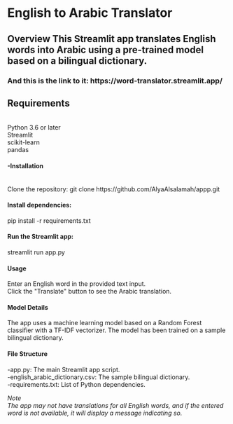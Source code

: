 <h1> English to Arabic Translator </h1>

<h2>Overview
This Streamlit app translates English words into Arabic using a pre-trained model based on a bilingual dictionary.</h2>

  <h3>And this is the link to it:
    https://word-translator.streamlit.app/
</h3>

<h2>Requirements</h2> <br>
Python 3.6 or later<br>
Streamlit<br>
scikit-learn<br>
pandas

<h4>-Installation</h4><br>
Clone the repository:
git clone https://github.com/AlyaAlsalamah/appp.git<br>
<h4>Install dependencies:</h4>
pip install -r requirements.txt<br>
<h4>Run the Streamlit app:</h4>
streamlit run app.py<br>
<h4>Usage </h4>
Enter an English word in the provided text input.<br>
Click the "Translate" button to see the Arabic translation.<br>

<h4>Model Details</h4>
The app uses a machine learning model based on a Random Forest classifier with a TF-IDF vectorizer. The model has been trained on a sample bilingual dictionary.<br>

<h4>File Structure</h4>
    -app.py: The main Streamlit app script.<br>
    -english_arabic_dictionary.csv: The sample bilingual dictionary.<br>
    -requirements.txt: List of Python dependencies.<br> 
 
*Note*<br>
*The app may not have translations for all English words, and if the entered word is not available, it will display a message indicating so.*
